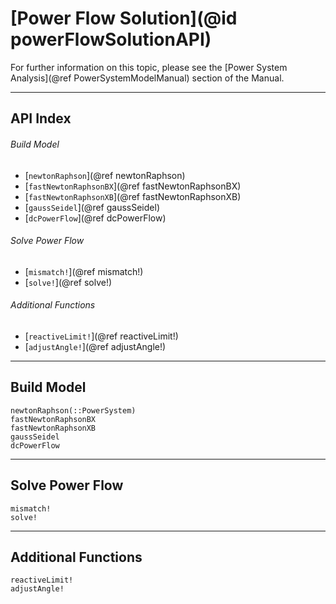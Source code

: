 # [Power Flow Solution](@id powerFlowSolutionAPI)

For further information on this topic, please see the [Power System Analysis](@ref PowerSystemModelManual) section of the Manual.

---

## API Index

###### Build Model
* [`newtonRaphson`](@ref newtonRaphson)
* [`fastNewtonRaphsonBX`](@ref fastNewtonRaphsonBX)
* [`fastNewtonRaphsonXB`](@ref fastNewtonRaphsonXB)
* [`gaussSeidel`](@ref gaussSeidel)
* [`dcPowerFlow`](@ref dcPowerFlow)

###### Solve Power Flow
* [`mismatch!`](@ref mismatch!)
* [`solve!`](@ref solve!)

###### Additional Functions
* [`reactiveLimit!`](@ref reactiveLimit!)
* [`adjustAngle!`](@ref adjustAngle!)

---

## Build Model
```@docs
newtonRaphson(::PowerSystem)
fastNewtonRaphsonBX
fastNewtonRaphsonXB
gaussSeidel
dcPowerFlow
```

---

## Solve Power Flow
```@docs
mismatch!
solve!
```

---

## Additional Functions
```@docs
reactiveLimit!
adjustAngle!
```